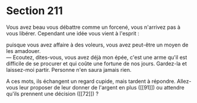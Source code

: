# Section 211

Vous avez beau vous débattre comme un forcené, vous n'arrivez pas à vous libérer. Cependant une idée vous vient à l'esprit :

puisque vous avez affaire à des voleurs, vous avez peut-être un moyen de les amadouer.  
— Ecoutez, dites-vous, vous avez déjà mon épée, c'est une arme qu'il est difficile de se procurer et qui coûte une fortune de nos jours. Gardez-la et laissez-moi partir. Personne n'en saura jamais rien.

A ces mots, ils échangent un regard cupide, mais tardent à répondre. Allez-vous leur proposer de leur donner de l'argent en plus ([[91]]) ou attendre qu'ils prennent une décision ([[72]]) ?